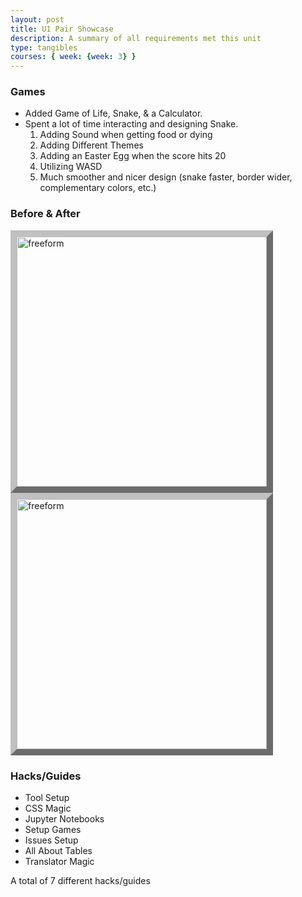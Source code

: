```yaml
---
layout: post
title: U1 Pair Showcase
description: A summary of all requirements met this unit
type: tangibles
courses: { week: {week: 3} }
---
```


### Games
- Added Game of Life, Snake, & a Calculator.
- Spent a lot of time interacting and designing Snake.
    1. Adding Sound when getting food or dying
    2. Adding Different Themes
    3. Adding an Easter Egg when the score hits 20
    4. Utilizing WASD
    5. Much smoother and nicer design (snake faster, border wider, complementary colors, etc.)

### Before & After
<img align="center" style="border:10px outset silver;" src="{{site.baseurl}}/images/old-snake.png" height="400px" alt="freeform"/>
<img align="center" style="border:10px outset silver;" src="{{site.baseurl}}/images/new-snake.png" height="400px" alt="freeform"/>


### Hacks/Guides
- Tool Setup
- CSS Magic
- Jupyter Notebooks
- Setup Games
- Issues Setup
- All About Tables
- Translator Magic

A total of 7 different hacks/guides
